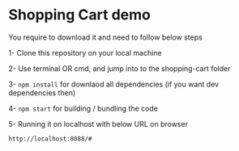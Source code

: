 # Shopping Cart demo

You require to download it and need to follow below steps

1- Clone this repository on your local machine

2- Use terminal OR cmd, and jump into to the shopping-cart folder

3- `npm install` for downlaod all dependencies (if you want dev dependencies then)

4- `npm start` for building / bundling the code

5- Running it on localhost with below URL on browser

`http://localhost:8088/#`


